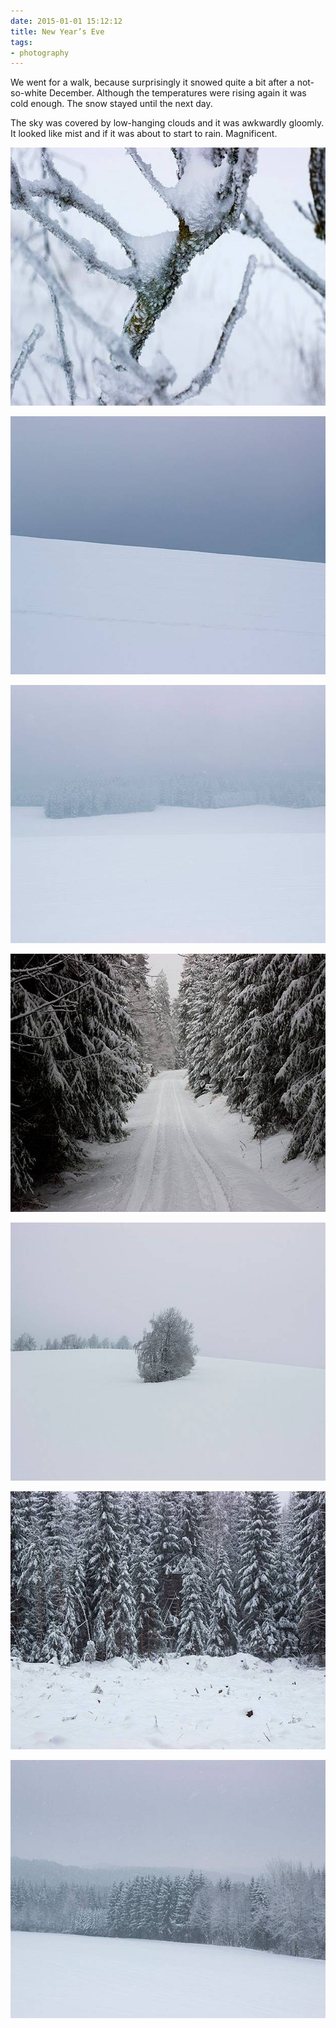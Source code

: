 ```yaml
---
date: 2015-01-01 15:12:12
title: New Year’s Eve
tags:
- photography
---
```

We went for a walk, because surprisingly it snowed quite a bit after a not-so-white December. Although the temperatures were rising again it was cold enough. The snow stayed until the next day.

The sky was covered by low-hanging clouds and it was awkwardly gloomly. It looked like mist and if it was about to start to rain. Magnificent.

<a href="https://www.flickr.com/photos/kleinfreund/15977614418"><img src="/img/posts/silvester-1.jpg" alt="New Year’s Eve 1" width="620" height="413"></a>

<a href="https://www.flickr.com/photos/kleinfreund/15977734180"><img src="/img/posts/silvester-2.jpg" alt="New Year’s Eve 2" width="620" height="413"></a>

<a href="https://www.flickr.com/photos/kleinfreund/15977740110"><img src="/img/posts/silvester-3.jpg" alt="New Year’s Eve 3" width="620" height="413"></a>

<a href="https://www.flickr.com/photos/kleinfreund/16139247496"><img src="/img/posts/silvester-4.jpg" alt="New Year’s Eve 4" width="620" height="413"></a>

<a href="https://www.flickr.com/photos/kleinfreund/16139248116"><img src="/img/posts/silvester-5.jpg" alt="New Year’s Eve 5" width="620" height="413"></a>

<a href="https://www.flickr.com/photos/kleinfreund/16139245566"><img src="/img/posts/silvester-6.jpg" alt="New Year’s Eve 6" width="620" height="413"></a>

<a href="https://www.flickr.com/photos/kleinfreund/16139251036"><img src="/img/posts/silvester-7.jpg" alt="New Year’s Eve 7" width="620" height="413"></a>
